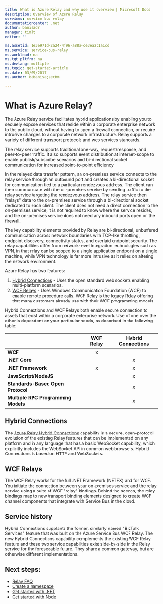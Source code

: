 ```yaml
---
title: What is Azure Relay and why use it overview | Microsoft Docs
description: Overview of Azure Relay
services: service-bus-relay
documentationcenter: .net
author: banisadr
manager: timlt
editor: ''

ms.assetid: 1e3e971d-2a24-4f96-a88a-ce3ea2b1a1cd
ms.service: service-bus-relay
ms.workload: na
ms.tgt_pltfrm: na
ms.devlang: multiple
ms.topic: get-started-article
ms.date: 03/09/2017
ms.author: babanisa;sethm

---
```

# What is Azure Relay?
The Azure Relay service facilitates hybrid applications by enabling you to securely expose services that reside within a corporate enterprise network to the public cloud, without having to open a firewall connection, or require intrusive changes to a corporate network infrastructure. Relay supports a variety of different transport protocols and web services standards.

The relay service supports traditional one-way, request/response, and peer-to-peer traffic. It also supports event distribution at internet-scope to enable publish/subscribe scenarios and bi-directional socket communication for increased point-to-point efficiency. 

In the relayed data transfer pattern, an on-premises service connects to the relay service through an outbound port and creates a bi-directional socket for communication tied to a particular rendezvous address. The client can then communicate with the on-premises service by sending traffic to the relay service targeting the rendezvous address. The relay service then "relays" data to the on-premises service through a bi-directional socket dedicated to each client. The client does not need a direct connection to the on-premises service, it is not required to know where the service resides, and the on-premises service does not need any inbound ports open on the firewall.

The key capability elements provided by Relay are bi-directional, unbuffered communication across network boundaries with TCP-like throttling, endpoint discovery, connectivity status, and overlaid endpoint security. The relay capabilities differ from network-level integration technologies such as VPN, in that relay can be scoped to a single application endpoint on a single machine, while VPN technology is far more intrusive as it relies on altering the network environment.

Azure Relay has two features:

1. [Hybrid Connections](#hybrid-connections) - Uses the open standard web sockets enabling multi-platform scenarios.
2. [WCF Relays](#wcf-relays) - Uses Windows Communication Foundation (WCF) to enable remote procedure calls. WCF Relay is the legacy Relay offering that many customers already use with their WCF programming models.

Hybrid Connections and WCF Relays both enable secure connection to assets that exist within a corporate enterprise network. Use of one over the other is dependent on your particular needs, as described in the following table:

|  | WCF Relay | Hybrid Connections |
| --- |:---:|:---:|
| **WCF** |x | |
| **.NET Core** | |x |
| **.NET Framework** |x |x |
| **JavaScript/NodeJS** | |x |
| **Standards-Based Open Protocol** | |x |
| **Multiple RPC Programming Models** | |x |

## Hybrid Connections
The [Azure Relay Hybrid Connections](relay-hybrid-connections-protocol.md) capability is a secure, open-protocol evolution of the existing Relay features that can be implemented on any platform and in any language that has a basic WebSocket capability, which explicitly includes the WebSocket API in common web browsers. Hybrid Connections is based on HTTP and WebSockets.

## WCF Relays
The WCF Relay works for the full .NET Framework (NETFX) and for WCF. You initiate the connection between your on-premises service and the relay service using a suite of WCF "relay" bindings. Behind the scenes, the relay bindings map to new transport binding elements designed to create WCF channel components that integrate with Service Bus in the cloud.

## Service history
Hybrid Connections supplants the former, similarly named "BizTalk Services" feature that was built on the Azure Service Bus WCF Relay. The new Hybrid Connections capability complements the existing WCF Relay feature and these two service capabilities exist side-by-side in the Relay service for the foreseeable future. They share a common gateway, but are otherwise different implementations.

## Next steps:
* [Relay FAQ](relay-faq.md)
* [Create a namespace](relay-create-namespace-portal.md)
* [Get started with .NET](relay-hybrid-connections-dotnet-get-started.md)
* [Get started with Node](relay-hybrid-connections-node-get-started.md)

